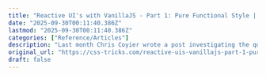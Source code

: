 ```yaml
---
title: "Reactive UI's with VanillaJS - Part 1: Pure Functional Style | CSS-Tricks"
date: "2025-09-30T00:11:40.386Z"
lastmod: "2025-09-30T00:11:40.386Z"
categories: ["Reference/Articles"]
description: "Last month Chris Coyier wrote a post investigating the question, \"When Does a Project Need React?\" In other words, when do the benefits of using React (acting"
original_url: "https://css-tricks.com/reactive-uis-vanillajs-part-1-pure-functional-style/"
draft: false
---
```

